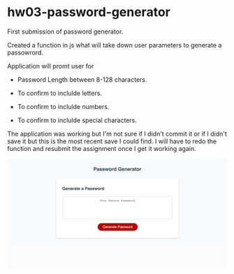 # hw03-password-generator
First submission of password generator.

Created a function in js what will take down user parameters to generate a passowrord.

Application will promt user for

* Password Length between 8-128 characters.

* To confirm to inclulde letters.

* To confirm to inclulde numbers.

* To confirm to inclulde special characters.

The application was working but I'm not sure if I didn't commit it or if I didn't save it but this is the most recent save I could find. I will have to redo the function and resubmit the assignment once I get it working again.


![Application Screenshot](https://github.com/leon-luna-ray/hw03-password-generator/blob/main/assets/images/screencapture-leon-luna-ray-github-io-hw03-password-generator-2020-11-21-22_22_44.png)
